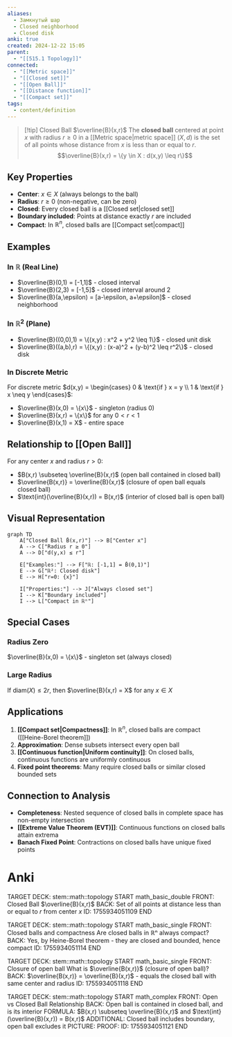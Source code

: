 ```yaml
---
aliases:
  - Замкнутый шар
  - Closed neighborhood
  - Closed disk
anki: true
created: 2024-12-22 15:05
parent:
  - "[[515.1 Topology]]"
connected:
  - "[[Metric space]]"
  - "[[Closed set]]"
  - "[[Open Ball]]"
  - "[[Distance function]]"
  - "[[Compact set]]"
tags:
  - content/definition
---
```


> [!tip] Closed Ball $\overline{B}(x,r)$
> The **closed ball** centered at point $x$ with radius $r \geq 0$ in a [[Metric space|metric space]] $(X,d)$ is the set of all points whose distance from $x$ is less than or equal to $r$.
> $$\overline{B}(x,r) = \{y \in X : d(x,y) \leq r\}$$

## Key Properties

- **Center**: $x \in X$ (always belongs to the ball)
- **Radius**: $r \geq 0$ (non-negative, can be zero)
- **Closed**: Every closed ball is a [[Closed set|closed set]]
- **Boundary included**: Points at distance exactly $r$ are included
- **Compact**: In $\mathbb{R}^n$, closed balls are [[Compact set|compact]]

## Examples

### In $\mathbb{R}$ (Real Line)
- $\overline{B}(0,1) = [-1,1]$ - closed interval
- $\overline{B}(2,3) = [-1,5]$ - closed interval around 2  
- $\overline{B}(a,\epsilon) = [a-\epsilon, a+\epsilon]$ - closed neighborhood

### In $\mathbb{R}^2$ (Plane)
- $\overline{B}((0,0),1) = \{(x,y) : x^2 + y^2 \leq 1\}$ - closed unit disk
- $\overline{B}((a,b),r) = \{(x,y) : (x-a)^2 + (y-b)^2 \leq r^2\}$ - closed disk

### In Discrete Metric
For discrete metric $d(x,y) = \begin{cases} 0 & \text{if } x = y \\ 1 & \text{if } x \neq y \end{cases}$:
- $\overline{B}(x,0) = \{x\}$ - singleton (radius 0)
- $\overline{B}(x,r) = \{x\}$ for any $0 < r < 1$
- $\overline{B}(x,1) = X$ - entire space

## Relationship to [[Open Ball]]

For any center $x$ and radius $r > 0$:
- $B(x,r) \subseteq \overline{B}(x,r)$ (open ball contained in closed ball)
- $\overline{B(x,r)} = \overline{B}(x,r)$ (closure of open ball equals closed ball)
- $\text{int}(\overline{B}(x,r)) = B(x,r)$ (interior of closed ball is open ball)

## Visual Representation

```mermaid
graph TD
    A["Closed Ball B̄(x,r)"] --> B["Center x"]
    A --> C["Radius r ≥ 0"]
    A --> D["d(y,x) ≤ r"]
    
    E["Examples:"] --> F["ℝ: [-1,1] = B̄(0,1)"]
    E --> G["ℝ²: Closed disk"]
    E --> H["r=0: {x}"]
    
    I["Properties:"] --> J["Always closed set"]
    I --> K["Boundary included"]
    I --> L["Compact in ℝⁿ"]
```

## Special Cases

### Radius Zero
$\overline{B}(x,0) = \{x\}$ - singleton set (always closed)

### Large Radius
If $\text{diam}(X) \leq 2r$, then $\overline{B}(x,r) = X$ for any $x \in X$

## Applications

1. **[[Compact set|Compactness]]**: In $\mathbb{R}^n$, closed balls are compact ([[Heine-Borel theorem]])
2. **Approximation**: Dense subsets intersect every open ball
3. **[[Continuous function|Uniform continuity]]**: On closed balls, continuous functions are uniformly continuous
4. **Fixed point theorems**: Many require closed balls or similar closed bounded sets

## Connection to Analysis

- **Completeness**: Nested sequence of closed balls in complete space has non-empty intersection
- **[[Extreme Value Theorem (EVT)]]**: Continuous functions on closed balls attain extrema
- **Banach Fixed Point**: Contractions on closed balls have unique fixed points

# Anki

TARGET DECK: stem::math::topology
START
math_basic_double
FRONT: Closed Ball $\overline{B}(x,r)$
BACK: Set of all points at distance less than or equal to $r$ from center $x$
ID: 1755934051109
END

TARGET DECK: stem::math::topology
START
math_basic_single
FRONT: Closed balls and compactness
Are closed balls in ℝⁿ always compact?
BACK: Yes, by Heine-Borel theorem - they are closed and bounded, hence compact
ID: 1755934051114
END

TARGET DECK: stem::math::topology
START
math_basic_single
FRONT: Closure of open ball
What is $\overline{B(x,r)}$ (closure of open ball)?
BACK: $\overline{B(x,r)} = \overline{B}(x,r)$ - equals the closed ball with same center and radius
ID: 1755934051118
END

TARGET DECK: stem::math::topology
START
math_complex
FRONT: Open vs Closed Ball Relationship
BACK: Open ball is contained in closed ball, and is its interior
FORMULA: $B(x,r) \subseteq \overline{B}(x,r)$ and $\text{int}(\overline{B}(x,r)) = B(x,r)$
ADDITIONAL: Closed ball includes boundary, open ball excludes it
PICTURE:
PROOF:
ID: 1755934051121
END
